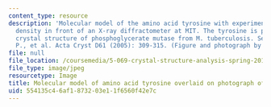 ```yaml
---
content_type: resource
description: 'Molecular model of the amino acid tyrosine with experimental electron
  density in front of an X-ray diffractometer at MIT. The tyrosine is part of the
  crystal structure of phosphoglycerate mutase from M. tuberculosis. See Mueller,
  P., et al. Acta Cryst D61 (2005): 309-315. (Figure and photograph by Dr. Peter Mueller.)'
file: null
file_location: /coursemedia/5-069-crystal-structure-analysis-spring-2010/554135c46af1873203e11f6560f42e7c_5-069s10.jpg
file_type: image/jpeg
resourcetype: Image
title: Molecular model of amino acid tyrosine overlaid on photograph of xray diffractometer
uid: 554135c4-6af1-8732-03e1-1f6560f42e7c
---
```

